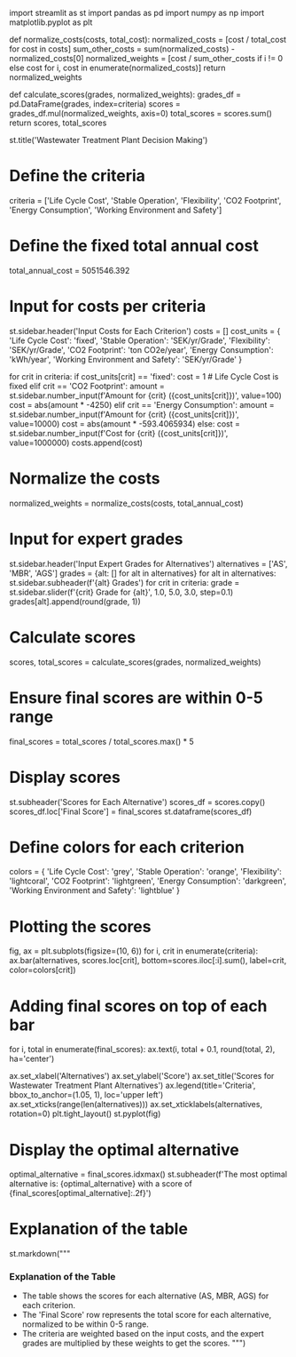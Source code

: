 import streamlit as st
import pandas as pd
import numpy as np
import matplotlib.pyplot as plt

def normalize_costs(costs, total_cost):
    normalized_costs = [cost / total_cost for cost in costs]
    sum_other_costs = sum(normalized_costs) - normalized_costs[0]
    normalized_weights = [cost / sum_other_costs if i != 0 else cost for i, cost in enumerate(normalized_costs)]
    return normalized_weights

def calculate_scores(grades, normalized_weights):
    grades_df = pd.DataFrame(grades, index=criteria)
    scores = grades_df.mul(normalized_weights, axis=0)
    total_scores = scores.sum()
    return scores, total_scores

st.title('Wastewater Treatment Plant Decision Making')

# Define the criteria
criteria = ['Life Cycle Cost', 'Stable Operation', 'Flexibility', 'CO2 Footprint', 'Energy Consumption', 'Working Environment and Safety']

# Define the fixed total annual cost
total_annual_cost = 5051546.392

# Input for costs per criteria
st.sidebar.header('Input Costs for Each Criterion')
costs = []
cost_units = {
    'Life Cycle Cost': 'fixed',
    'Stable Operation': 'SEK/yr/Grade',
    'Flexibility': 'SEK/yr/Grade',
    'CO2 Footprint': 'ton CO2e/year',
    'Energy Consumption': 'kWh/year',
    'Working Environment and Safety': 'SEK/yr/Grade'
}

for crit in criteria:
    if cost_units[crit] == 'fixed':
        cost = 1  # Life Cycle Cost is fixed
    elif crit == 'CO2 Footprint':
        amount = st.sidebar.number_input(f'Amount for {crit} ({cost_units[crit]})', value=100)
        cost = abs(amount * -4250)
    elif crit == 'Energy Consumption':
        amount = st.sidebar.number_input(f'Amount for {crit} ({cost_units[crit]})', value=10000)
        cost = abs(amount * -593.4065934)
    else:
        cost = st.sidebar.number_input(f'Cost for {crit} ({cost_units[crit]})', value=1000000)
    costs.append(cost)

# Normalize the costs
normalized_weights = normalize_costs(costs, total_annual_cost)

# Input for expert grades
st.sidebar.header('Input Expert Grades for Alternatives')
alternatives = ['AS', 'MBR', 'AGS']
grades = {alt: [] for alt in alternatives}
for alt in alternatives:
    st.sidebar.subheader(f'{alt} Grades')
    for crit in criteria:
        grade = st.sidebar.slider(f'{crit} Grade for {alt}', 1.0, 5.0, 3.0, step=0.1)
        grades[alt].append(round(grade, 1))

# Calculate scores
scores, total_scores = calculate_scores(grades, normalized_weights)

# Ensure final scores are within 0-5 range
final_scores = total_scores / total_scores.max() * 5

# Display scores
st.subheader('Scores for Each Alternative')
scores_df = scores.copy()
scores_df.loc['Final Score'] = final_scores
st.dataframe(scores_df)

# Define colors for each criterion
colors = {
    'Life Cycle Cost': 'grey',
    'Stable Operation': 'orange',
    'Flexibility': 'lightcoral',
    'CO2 Footprint': 'lightgreen',
    'Energy Consumption': 'darkgreen',
    'Working Environment and Safety': 'lightblue'
}

# Plotting the scores
fig, ax = plt.subplots(figsize=(10, 6))
for i, crit in enumerate(criteria):
    ax.bar(alternatives, scores.loc[crit], bottom=scores.iloc[:i].sum(), label=crit, color=colors[crit])

# Adding final scores on top of each bar
for i, total in enumerate(final_scores):
    ax.text(i, total + 0.1, round(total, 2), ha='center')

ax.set_xlabel('Alternatives')
ax.set_ylabel('Score')
ax.set_title('Scores for Wastewater Treatment Plant Alternatives')
ax.legend(title='Criteria', bbox_to_anchor=(1.05, 1), loc='upper left')
ax.set_xticks(range(len(alternatives)))
ax.set_xticklabels(alternatives, rotation=0)
plt.tight_layout()
st.pyplot(fig)

# Display the optimal alternative
optimal_alternative = final_scores.idxmax()
st.subheader(f'The most optimal alternative is: {optimal_alternative} with a score of {final_scores[optimal_alternative]:.2f}')

# Explanation of the table
st.markdown("""
### Explanation of the Table
- The table shows the scores for each alternative (AS, MBR, AGS) for each criterion.
- The 'Final Score' row represents the total score for each alternative, normalized to be within 0-5 range.
- The criteria are weighted based on the input costs, and the expert grades are multiplied by these weights to get the scores.
""")
